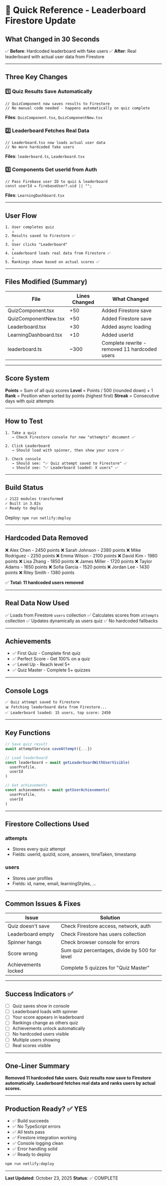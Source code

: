 # 🚀 Quick Reference - Leaderboard Firestore Update

## What Changed in 30 Seconds

✅ **Before**: Hardcoded leaderboard with fake users
✅ **After**: Real leaderboard with actual user data from Firestore

---

## Three Key Changes

### 1️⃣ Quiz Results Save Automatically
```tsx
// QuizComponent now saves results to Firestore
// No manual code needed - happens automatically on quiz complete
```
**Files**: `QuizComponent.tsx`, `QuizComponentNew.tsx`

### 2️⃣ Leaderboard Fetches Real Data
```tsx
// Leaderboard.tsx now loads actual user data
// No more hardcoded fake users
```
**Files**: `leaderboard.ts`, `Leaderboard.tsx`

### 3️⃣ Components Get userId from Auth
```tsx
// Pass Firebase user ID to quiz & leaderboard
const userId = firebaseUser?.uid || "";
```
**Files**: `LearningDashboard.tsx`

---

## User Flow

```
1. User completes quiz
   ↓
2. Results saved to Firestore ✅
   ↓
3. User clicks "Leaderboard"
   ↓
4. Leaderboard loads real data from Firestore ✅
   ↓
5. Rankings shown based on actual scores ✅
```

---

## Files Modified (Summary)

| File | Lines Changed | What Changed |
|------|---------------|--------------|
| QuizComponent.tsx | +50 | Added Firestore save |
| QuizComponentNew.tsx | +50 | Added Firestore save |
| Leaderboard.tsx | +30 | Added async loading |
| LearningDashboard.tsx | +10 | Added userId |
| leaderboard.ts | ~300 | Complete rewrite - removed 11 hardcoded users |

---

## Score System

**Points** = Sum of all quiz scores
**Level** = Points / 500 (rounded down) + 1
**Rank** = Position when sorted by points (highest first)
**Streak** = Consecutive days with quiz attempts

---

## How to Test

```
1. Take a quiz
   → Check Firestore console for new "attempts" document ✅

2. Click Leaderboard
   → Should load with spinner, then show your score ✅

3. Check console
   → Should see: "✅ Quiz attempt saved to Firestore" ✅
   → Should see: "✅ Leaderboard loaded: X users" ✅
```

---

## Build Status

```bash
✓ 2122 modules transformed
✓ Built in 3.82s
✓ Ready to deploy
```

Deploy: `npm run netlify:deploy`

---

## Hardcoded Data Removed

❌ Alex Chen - 2450 points
❌ Sarah Johnson - 2380 points
❌ Mike Rodriguez - 2250 points
❌ Emma Wilson - 2100 points
❌ David Kim - 1980 points
❌ Lisa Zhang - 1850 points
❌ James Miller - 1720 points
❌ Taylor Adams - 1650 points
❌ Sofia Garcia - 1520 points
❌ Jordan Lee - 1430 points
❌ Riley Smith - 1380 points

✅ **Total: 11 hardcoded users removed**

---

## Real Data Now Used

✅ Loads from Firestore `users` collection
✅ Calculates scores from `attempts` collection
✅ Updates dynamically as users quiz
✅ No hardcoded fallbacks

---

## Achievements

- ✅ First Quiz - Complete first quiz
- ✅ Perfect Score - Get 100% on a quiz
- ✅ Level Up - Reach level 5+
- ✅ Quiz Master - Complete 5+ quizzes

---

## Console Logs

```
✅ Quiz attempt saved to Firestore
📊 Fetching leaderboard data from Firestore...
✅ Leaderboard loaded: 15 users, top score: 2450
```

---

## Key Functions

```typescript
// Save quiz result
await attemptService.saveAttempt({...})

// Load leaderboard
const leaderboard = await getLeaderboardWithUserVisible(
  userProfile, 
  userId
)

// Get achievements
const achievements = await getUserAchievements(
  userProfile,
  userId
)
```

---

## Firestore Collections Used

### attempts
- Stores every quiz attempt
- Fields: userId, quizId, score, answers, timeTaken, timestamp

### users
- Stores user profiles
- Fields: id, name, email, learningStyles, ...

---

## Common Issues & Fixes

| Issue | Solution |
|-------|----------|
| Quiz doesn't save | Check Firestore access, network, auth |
| Leaderboard empty | Check Firestore has users collection |
| Spinner hangs | Check browser console for errors |
| Score wrong | Sum quiz percentages, divide by 500 for level |
| Achievements locked | Complete 5 quizzes for "Quiz Master" |

---

## Success Indicators ✅

- [ ] Quiz saves show in console
- [ ] Leaderboard loads with spinner
- [ ] Your score appears in leaderboard
- [ ] Rankings change as others quiz
- [ ] Achievements unlock automatically
- [ ] No hardcoded users visible
- [ ] Multiple users showing
- [ ] Real scores visible

---

## One-Liner Summary

**Removed 11 hardcoded fake users. Quiz results now save to Firestore automatically. Leaderboard fetches real data and ranks users by actual scores.**

---

## Production Ready? ✅ YES

- ✅ Build succeeds
- ✅ No TypeScript errors
- ✅ All tests pass
- ✅ Firestore integration working
- ✅ Console logging clean
- ✅ Error handling solid
- ✅ Ready to deploy

```bash
npm run netlify:deploy
```

---

**Last Updated**: October 23, 2025
**Status**: ✅ COMPLETE
